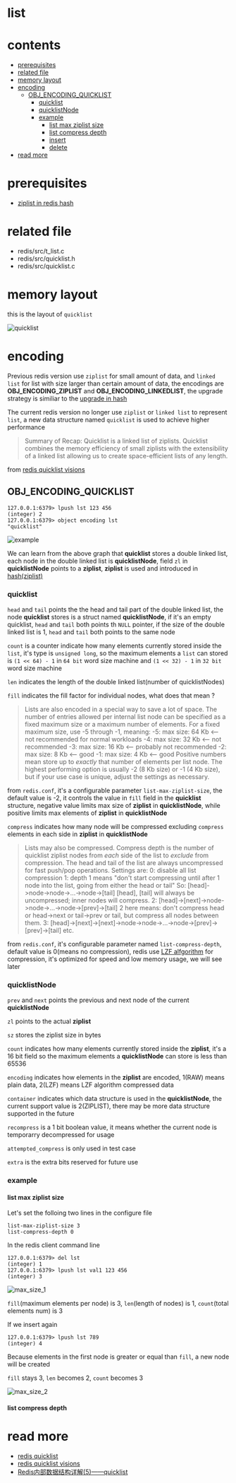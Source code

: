 # list

# contents

* [prerequisites](#prerequisites)
* [related file](#related-file)
* [memory layout](#memory-layout)
* [encoding](#encoding)
    * [OBJ_ENCODING_QUICKLIST](#OBJ_ENCODING_QUICKLIST)
    	* [quicklist](#quicklist)
    	* [quicklistNode](#quicklistNode)
    	* [example](#example)
    		* [list max ziplist size](#list-max-ziplist-size)
    		* [list compress depth](#list-max-ziplist-size)
    		* [insert](#insert)
    		* [delete](#delete)
* [read more](#read-more)

# prerequisites

* [ziplist in redis hash](https://github.com/zpoint/Redis-Internals/blob/5.0/Object/hash/hash.md#OBJ_ENCODING_ZIPLIST)

# related file
* redis/src/t_list.c
* redis/src/quicklist.h
* redis/src/quicklist.c

# memory layout

this is the layout of `quicklist`

![quicklist](https://github.com/zpoint/Redis-Internals/blob/5.0/Object/list/quicklist.png)

# encoding

Previous redis version use `ziplist` for small amount of data, and `linked list` for list with size larger than certain amount of data, the encodings are **OBJ_ENCODING_ZIPLIST** and **OBJ_ENCODING_LINKEDLIST**, the upgrade strategy is similiar to the [upgrade in hash](https://github.com/zpoint/Redis-Internals/blob/5.0/Object/hash/hash.md#upgrade)

The current redis version no longer use `ziplist` or `linked list` to represent `list`, a new data structure named `quicklist` is used to achieve higher performance

> Summary of Recap: Quicklist is a linked list of ziplists. Quicklist combines the memory efficiency of small ziplists with the extensibility of a linked list allowing us to create space-efficient lists of any length.

from [redis quicklist visions](https://matt.sh/redis-quicklist-visions)

## OBJ_ENCODING_QUICKLIST

    127.0.0.1:6379> lpush lst 123 456
    (integer) 2
    127.0.0.1:6379> object encoding lst
    "quicklist"

![example](https://github.com/zpoint/Redis-Internals/blob/5.0/Object/list/example.png)

We can learn from the above graph that **quicklist** stores a double linked list, each node in the double linked list is **quicklistNode**, field `zl` in **quicklistNode** points to a **ziplist**, **ziplist** is used and introduced in [hash(ziplist)](https://github.com/zpoint/Redis-Internals/blob/5.0/Object/hash/hash.md#OBJ_ENCODING_ZIPLIST)

### quicklist

`head` and `tail` points the the head and tail part of the double linked list, the node **quicklist** stores is a struct named **quicklistNode**, if it's an empty quicklist, `head` and `tail` both points th `NULL` pointer, if the size of the double linked list is 1, `head` and `tail` both points to the same node

`count` is a counter indicate how many elements currently stored inside the `list`, it's type is `unsigned long`, so the maximum elements a `list` can stored is `(1 << 64) - 1` in `64 bit` word size machine and `(1 << 32) - 1` in `32 bit` word size machine

`len` indicates the length of the double linked list(number of quicklistNodes)

`fill` indicates the fill factor for individual nodes, what does that mean ?

> Lists are also encoded in a special way to save a lot of space. The number of entries allowed per internal list node can be specified as a fixed maximum size or a maximum number of elements. For a fixed maximum size, use -5 through -1, meaning:
> -5: max size: 64 Kb  <-- not recommended for normal workloads
> -4: max size: 32 Kb  <-- not recommended
> -3: max size: 16 Kb  <-- probably not recommended
> -2: max size: 8 Kb   <-- good
> -1: max size: 4 Kb   <-- good
> Positive numbers mean store up to _exactly_ that number of elements per list node.
> The highest performing option is usually -2 (8 Kb size) or -1 (4 Kb size),
> but if your use case is unique, adjust the settings as necessary.

from `redis.conf`, it's a configurable parameter `list-max-ziplist-size`, the default value is -2, it controls the value in `fill` field in the **quicklist** structure, negative value limits max size of **ziplist** in **quicklistNode**, while positive limits max elements of **ziplist** in **quicklistNode**

`compress` indicates how many node will be compressed excluding `compress` elements in each side in **ziplist** in **quicklistNode**

> Lists may also be compressed. Compress depth is the number of quicklist ziplist nodes from *each* side of the list to *exclude* from compression.  The head and tail of the list are always uncompressed for fast push/pop operations.  Settings are:
> 0: disable all list compression
> 1: depth 1 means "don't start compressing until after 1 node into the list,
>    going from either the head or tail"
>    So: [head]->node->node->...->node->[tail]
>    [head], [tail] will always be uncompressed; inner nodes will compress.
> 2: [head]->[next]->node->node->...->node->[prev]->[tail]
>    2 here means: don't compress head or head->next or tail->prev or tail,
>    but compress all nodes between them.
> 3: [head]->[next]->[next]->node->node->...->node->[prev]->[prev]->[tail]
> etc.

from `redis.conf`, it's configurable parameter named `list-compress-depth`, default value is 0(means no compression), redis use [LZF alfgorithm](https://github.com/ning/compress/wiki/LZFFormat) for compression, it's optimized for speed and low memory usage, we will see later

### quicklistNode

`prev` and `next` points the previous and next node of the current **quicklistNode**

`zl` points to the actual **ziplist**

`sz` stores the ziplist size in bytes

`count` indicates how many elements currently stored inside the **ziplist**, it's a 16 bit field so the maximum elements a **quicklistNode** can store is less than 65536

`encoding` indicates how elements in the **ziplist** are encoded, 1(RAW) means plain data, 2(LZF) means LZF algorithm compressed data

`container` indicates which data structure is used in the **quicklistNode**, the current support value is 2(ZIPLIST), there may be more data structure supported in the future

`recompress` is a 1 bit boolean value, it means whether the current node is temporarry decompressed for usage

`attempted_compress` is only used in test case

`extra` is the extra bits reserved for future use

### example

#### list max ziplist size

Let's set the folloing two lines in the configure file

	list-max-ziplist-size 3
    list-compress-depth 0

In the redis client command line

    127.0.0.1:6379> del lst
    (integer) 1
    127.0.0.1:6379> lpush lst val1 123 456
    (integer) 3

![max_size_1](https://github.com/zpoint/Redis-Internals/blob/5.0/Object/list/max_size_1.png)

`fill`(maximum elements per node) is 3, `len`(length of nodes) is 1, `count`(total elements num) is 3

If we insert again

    127.0.0.1:6379> lpush lst 789
    (integer) 4

Because elements in the first node is greater or equal than `fill`, a new node will be created

`fill` stays 3, `len` becomes 2, `count` becomes 3

![max_size_2](https://github.com/zpoint/Redis-Internals/blob/5.0/Object/list/max_size_2.png)

#### list compress depth



# read more
* [redis quicklist](https://matt.sh/redis-quicklist)
* [redis quicklist visions](https://matt.sh/redis-quicklist-visions)
* [Redis内部数据结构详解(5)——quicklist](http://zhangtielei.com/posts/blog-redis-quicklist.html)


